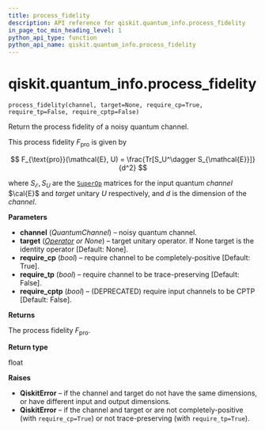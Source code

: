 ```yaml
---
title: process_fidelity
description: API reference for qiskit.quantum_info.process_fidelity
in_page_toc_min_heading_level: 1
python_api_type: function
python_api_name: qiskit.quantum_info.process_fidelity
---
```


<span id="qiskit-quantum-info-process-fidelity" />

# qiskit.quantum\_info.process\_fidelity

<span id="qiskit.quantum_info.process_fidelity" />

`process_fidelity(channel, target=None, require_cp=True, require_tp=False, require_cptp=False)`

Return the process fidelity of a noisy quantum channel.

This process fidelity $F_{\text{pro}}$ is given by

$$
F_{\text{pro}}(\mathcal{E}, U)
    = \frac{Tr[S_U^\dagger S_{\mathcal{E}}]}{d^2}
$$

where $S_{\mathcal{E}}, S_{U}$ are the [`SuperOp`](qiskit.quantum_info.SuperOp "qiskit.quantum_info.SuperOp") matrices for the input quantum *channel* $\cal{E}$ and *target* unitary $U$ respectively, and $d$ is the dimension of the *channel*.

**Parameters**

*   **channel** (*QuantumChannel*) – noisy quantum channel.
*   **target** ([*Operator*](qiskit.quantum_info.Operator "qiskit.quantum_info.Operator") *or None*) – target unitary operator. If None target is the identity operator \[Default: None].
*   **require\_cp** (*bool*) – require channel to be completely-positive \[Default: True].
*   **require\_tp** (*bool*) – require channel to be trace-preserving \[Default: False].
*   **require\_cptp** (*bool*) – (DEPRECATED) require input channels to be CPTP \[Default: False].

**Returns**

The process fidelity $F_{\text{pro}}$.

**Return type**

float

**Raises**

*   **QiskitError** – if the channel and target do not have the same dimensions, or have different input and output dimensions.
*   **QiskitError** – if the channel and target or are not completely-positive (with `require_cp=True`) or not trace-preserving (with `require_tp=True`).

